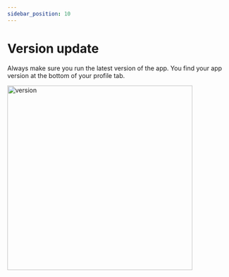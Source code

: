 ```yaml
---
sidebar_position: 10
---
```


# Version update

Always make sure you run the latest version of the app. You find your app version at the bottom of your profile tab. 

<img src="/img/app-version.png" alt="version" width="420"/>
